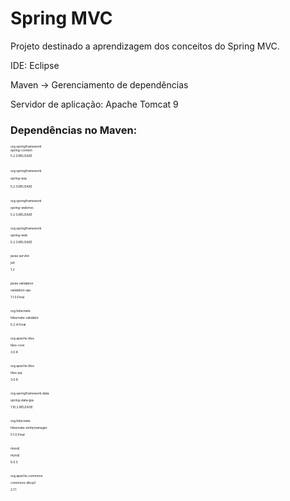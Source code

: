 # Spring MVC
<p>Projeto destinado a aprendizagem dos conceitos do Spring MVC.</p>
<p>IDE: Eclipse</p>
<p>Maven -> Gerenciamento de dependências</p>
<p>Servidor de aplicação: Apache Tomcat 9</p> 

<h3>Dependências no Maven:</h3>
<div style="font-size:5px;">
  <p style="line-height: 1px;">org.springframework</p>
  <p style="line-height: 1px;">spring-context</p>
  <p style="line-height: 1.5;">5.2.0.RELEASE</p>
  <br/>
  <p style="line-height: 1.5;">org.springframework</p>
  <p style="line-height: 1.5;">spring-aop</p>
  <p style="line-height: 1.5;">5.2.0.RELEASE</p>
  <br/>
  <p>org.springframework</p>
  <p>spring-webmvc</p>
  <p>5.2.0.RELEASE</p>
  <br/>
  <p>org.springframework</p>
  <p>spring-web</p>
  <p>5.2.0.RELEASE</p>
  <br/>
  <p>javax.servlet</p>
  <p>jstl</p>
  <p>1.2</p>
  <br/>
  <p>javax.validation</p>
  <p>validation-api</p>
  <p>1.1.0.Final</p>
  <br/>
  <!-- https://mvnrepository.com/artifact/org.hibernate/hibernate-validator -->
  <p>org.hibernate</p>
  <p>hibernate-validator</p>
  <p>5.2.4.Final</p>
  <br/>
  <!-- https://mvnrepository.com/artifact/org.apache.tiles/tiles-core -->
  <p>org.apache.tiles</p>
  <p>tiles-core</p>
  <p>3.0.8</p>
  <br/>
  <!-- https://mvnrepository.com/artifact/org.apache.tiles/tiles-jsp -->
  <p>org.apache.tiles</p>
  <p>tiles-jsp</p>
  <p>3.0.8</p>
  <br/>
  <p>org.springframework.data</p>
  <p>spring-data-jpa</p>
  <p>1.10.2.RELEASE</p>
  <br/>
  <p>org.hibernate</p>
  <p>hibernate-entitymanager</p>
  <p>5.1.0.Final</p>
  <br/>
  <p>mysql</p>
  <p>mysql</p>
  <p>6.0.3</p>
  <br/>
  <p>org.apache.commons</p>
  <p>commons-dbcp2</p>
  <p>2.1.1</p>
</div>
